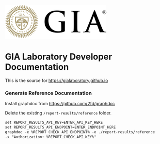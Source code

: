![GIA](/static/gia-logo.svg)

# GIA Laboratory Developer Documentation

This is the source for https://gialaboratory.github.io


### Generate Reference Documentation

Install graphdoc from https://github.com/2fd/graphdoc

Delete the existing `/report-results/reference` folder.

```
set REPORT_RESULTS_API_KEY=ENTER_API_KEY_HERE
set REPORT_RESULTS_API_ENDPOINT=ENTER_ENDPOINT_HERE
graphdoc -e %REPORT_CHECK_API_ENDPOINT% -o ./report-results/reference -x "Authorization: %REPORT_CHECK_API_KEY%"
```





